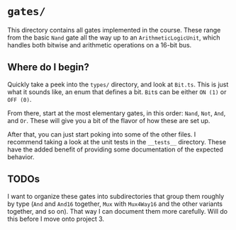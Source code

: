 # `gates/`

This directory contains all gates implemented in the course. These range from the basic `Nand` gate all the way up to an `ArithmeticLogicUnit`, which handles both bitwise and arithmetic operations on a 16-bit bus. 

## Where do I begin?

Quickly take a peek into the `types/` directory, and look at `Bit.ts`. This is just what it sounds like, an enum that defines a bit. `Bit`s can be either `ON (1)` or `OFF (0)`. 

From there, start at the most elementary gates, in this order: `Nand`, `Not`, `And`, and `Or`. These will give you a bit of the flavor of how these are set up. 

After that, you can just start poking into some of the other files. I recommend taking a look at the unit tests in the `__tests__` directory. These have the added benefit of providing some documentation of the expected behavior. 

## TODOs

I want to organize these gates into subdirectories that group them roughly by type (`And` and `And16` together, `Mux` with `Mux4Way16` and the other variants together, and so on). That way I can document them more carefully. Will do this before I move onto project 3. 